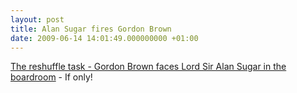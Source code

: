 ```yaml
---
layout: post
title: Alan Sugar fires Gordon Brown
date: 2009-06-14 14:01:49.000000000 +01:00
---
```


[The reshuffle task - Gordon Brown faces Lord Sir Alan Sugar in the boardroom](http://www.youtube.com/watch?v=uO7HAjB8-RM) - If only!
